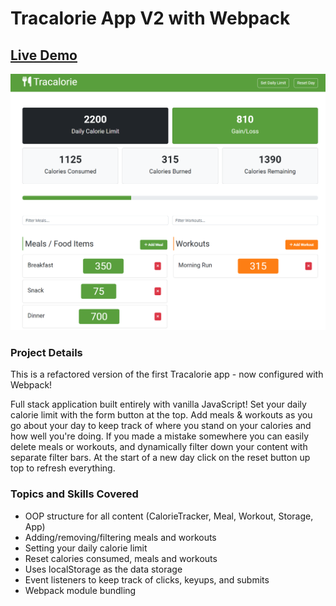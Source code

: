 # Tracalorie App V2 with Webpack

## [Live Demo](https://js-tracalorie-v2-gdbecker.netlify.app/)

!["HomePage"](HomePage.png)

### Project Details

This is a refactored version of the first Tracalorie app - now configured with Webpack!

Full stack application built entirely with vanilla JavaScript! Set your daily calorie limit with the form button at the top. Add meals & workouts as you go about your day to keep track of where you stand on your calories and how well you're doing. If you made a mistake somewhere you can easily delete meals or workouts, and dynamically filter down your content with separate filter bars. At the start of a new day click on the reset button up top to refresh everything.

### Topics and Skills Covered

- OOP structure for all content (CalorieTracker, Meal, Workout, Storage, App)
- Adding/removing/filtering meals and workouts
- Setting your daily calorie limit
- Reset calories consumed, meals and workouts
- Uses localStorage as the data storage
- Event listeners to keep track of clicks, keyups, and submits
- Webpack module bundling
